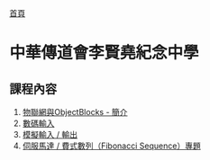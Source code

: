 [首頁]

# 中華傳道會李賢堯紀念中學

## 課程內容

1. [物聯網與ObjectBlocks - 簡介]
2. [數碼輸入]
3. [模擬輸入 / 輸出]
4. [伺服馬達 / 費式數列（Fibonacci Sequence）專題]

[首頁]: ../../../index.md
[物聯網與ObjectBlocks - 簡介]: ./lesson/1/index.md
[數碼輸入]: ./lesson/2/index.md
[模擬輸入 / 輸出]: ./lesson/3/index.md
[伺服馬達 / 費式數列（Fibonacci Sequence）專題]: ./lesson/4/index.md